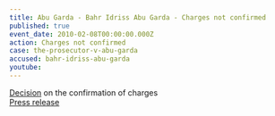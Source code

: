 ```yaml
---
title: Abu Garda - Bahr Idriss Abu Garda - Charges not confirmed
published: true
event_date: 2010-02-08T00:00:00.000Z
action: Charges not confirmed
case: the-prosecutor-v-abu-garda
accused: bahr-idriss-abu-garda
youtube:
---
```



[Decision](https://www.icc-cpi.int/Pages/record.aspx?docNo=ICC-02/05-02/09-243-Red) on the confirmation of charges
<br>[Press release](https://www.icc-cpi.int/Pages/item.aspx?name=PR495)